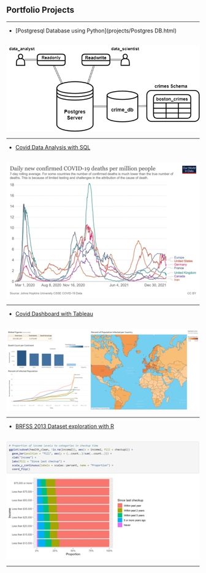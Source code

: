 ## Portfolio Projects
---

- [Postgresql Database using Python](projects/Postgres DB.html)
<br><br>
<img src="images/flow.png?raw=true"/>

---

- [Covid Data Analysis with SQL](sql_project.md)
<br><br>
<img src="images/coronavirus-data-explorer.png?raw=true"/>

---

- [Covid Dashboard with Tableau](tableau_project.md)
<br><br>
<img src="images/Covid Dashboard.png?raw=true"/>

---

- [BRFSS 2013 Dataset exploration with R](brfss_2013_r.md)
<br><br>

<img src="images/BRFSS.PNG?raw=true"/>

<!-- ---
## Coming Soon!
Bicycle Sales Dashboard in Excel -->

<!---
[Bicycle Sales Dashboard](excel_project.md)
<br><br>
<img src="images/Bicycle_Sales_Dashboard.PNG?raw=true"/>
-->
---
<!-- - [Python Traffic data exploration Project](python_project.md)
<br><br> -->
<!-- <img src="images/dummy_thumbnail.jpg?raw=true"/> -->
